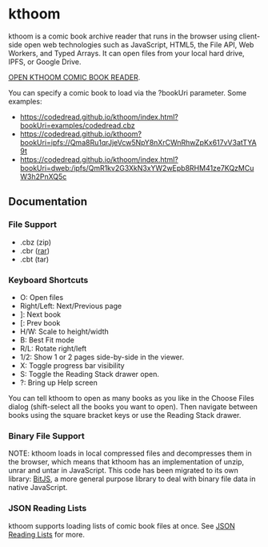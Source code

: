 # kthoom

kthoom is a comic book archive reader that runs in the browser using client-side open web technologies such as JavaScript, HTML5, the File API, Web Workers, and Typed Arrays.  It can open files from your local hard drive, IPFS, or Google Drive.

[OPEN KTHOOM COMIC BOOK READER](https://codedread.github.io/kthoom/index.html).

You can specify a comic book to load via the ?bookUri parameter.  Some examples:

  * https://codedread.github.io/kthoom/index.html?bookUri=examples/codedread.cbz
  * https://codedread.github.io/kthoom?bookUri=ipfs://Qma8Ru1qrJjeVcw5NpY8nXrCWnRhwZpKx617vV3atTYA9t
  * https://codedread.github.io/kthoom/index.html?bookUri=dweb:/ipfs/QmR1kv2G3XkN3xYW2wEpb8RHM41ze7KQzMCuW3h2PnXQ5c

## Documentation

### File Support

  * .cbz (zip)
  * .cbr ([rar](https://codedread.github.io/bitjs/docs/unrar.html))
  * .cbt (tar)

### Keyboard Shortcuts
  * O: Open files
  * Right/Left: Next/Previous page
  * ]: Next book
  * [: Prev book
  * H/W: Scale to height/width
  * B: Best Fit mode
  * R/L: Rotate right/left
  * 1/2: Show 1 or 2 pages side-by-side in the viewer.
  * X: Toggle progress bar visibility
  * S: Toggle the Reading Stack drawer open.
  * ?: Bring up Help screen

You can tell kthoom to open as many books as you like in the Choose Files dialog (shift-select all the books you want to open). Then navigate between books using the square bracket keys or use the Reading Stack drawer.

### Binary File Support

NOTE: kthoom loads in local compressed files and decompresses them in the browser, which means that kthoom has an implementation of unzip, unrar and untar in JavaScript. This code has been migrated to its own library: [BitJS](https://github.com/codedread/bitjs), a more general purpose library to deal with binary file data in native JavaScript.

### JSON Reading Lists

kthoom supports loading lists of comic book files at once.  See [JSON Reading Lists](https://github.com/codedread/kthoom/tree/master/reading-lists) for more.
